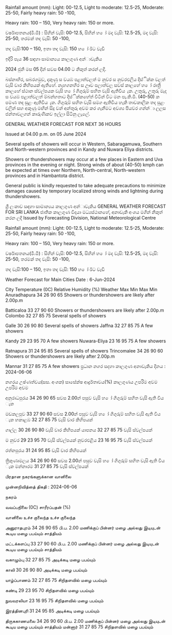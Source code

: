 Rainfall amount (mm): Light: 00-12.5, Light to moderate: 12.5-25, Moderate: 25-50, Fairly heavy rain: 50 -100,

Heavy rain: 100 – 150, Very heavy rain: 150 or more.

වර්ෂාපතනය(මි.මී) : සිහින් වැසි: 00-12.5, සිහින් හ ෝ මද වැසි: 12.5-25, මද වැසි: 25-50, තරමක් තද වැසි: 50 -100,

තද වැසි:100 – 150, ඉතා තද වැසි: 150 හ ෝ ඊට වැඩි

ඉදිරි පැය 36 සඳහා සාමාන්‍යය කාලගුණ අන්‍ාවැකිය

2024 ජුනි මස 05 දින්‍ සවස 04.00 ට නිකුත් කරන්‍ ලදි.

බස්නාහිර, සබරගමුව, දකුණු ස වයඹ පළාත්වලත් ම නුවර ස නුවරඑලිය දිස්ික්ක වලත් වැසි වාර කිහිපයක් ඇතිහේ. නැහගනහිර ස ඌව පලාත්වල සවස් කාලහේ හ ෝ රාත්‍රී කාලහේ ස්ථාන ස්වල්පයක වැසි හ ෝ ගිගුරුම් සහිත වැසි ඇතිවිය ැක. උතුරු, උතුරු මැද ස වයඹ පළාත්වලත් ම්බන්හතාට දිස්ික්කහේත් විටින් විට මන පැ.කි.මී. (40-50) ක පමණ තද සුළං ඇතිවිය ැක. ගිගුරුම් සහිත වැසි සමග ඇතිවිය හැකි තාවකාලික තද සුළං වලින් සහ අකුණු මඟින් සිදු වන්‍ අන්‍තුරු අවම කර ගැනීමට අවශ්‍ය පියවර ගන්න්‍ා ලලස ජන්‍තාවලගන් කාරුණිකව ඉල්ලා සිටිනු ලැලේ.

GENERAL WEATHER FORECAST FOR NEXT 36 HOURS

Issued at 04.00 p.m. on 05 June 2024

Several spells of showers will occur in Western, Sabaragamuwa, Southern and North-western provinces and in Kandy and Nuwara Eliya districts.

Showers or thundershowers may occur at a few places in Eastern and Uva provinces in the evening or night. Strong winds of about (40-50) kmph can be expected at times over Northern, North-central, North-western provinces and in Hambantota district.

General public is kindly requested to take adequate precautions to minimize damages caused by temporary localized strong winds and lightning during thundershowers.

ශ්‍රී ලංකාව සඳහා සාමාන්‍යය කාලගුණ අන්‍ාවැකිය GENERAL WEATHER FORECAST FOR SRI LANKA ජාතික කාලගුණ විදයා මධ්‍යස්ථානහේ, අනාවැකි අංශය මගින් නිකුත් කරන ලදි Issued by Forecasting Division, National Meteorological Centre

Rainfall amount (mm): Light: 00-12.5, Light to moderate: 12.5-25, Moderate: 25-50, Fairly heavy rain: 50 -100,

Heavy rain: 100 – 150, Very heavy rain: 150 or more.

වර්ෂාපතනය(මි.මී) : සිහින් වැසි: 00-12.5, සිහින් හ ෝ මද වැසි: 12.5-25, මද වැසි: 25-50, තරමක් තද වැසි: 50 -100,

තද වැසි:100 – 150, ඉතා තද වැසි: 150 හ ෝ ඊට වැඩි

Weather Forecast for Main Cities Date : 6-Jun-2024

City Temperature (0C) Relative Humidity (%) Weather Max Min Max Min Anuradhapura 34 26 90 65 Showers or thundershowers are likely after 2.00p.m

Batticaloa 33 27 90 60 Showers or thundershowers are likely after 2.00p.m Colombo 32 27 85 75 Several spells of showers

Galle 30 26 90 80 Several spells of showers Jaffna 32 27 85 75 A few showers

Kandy 29 23 95 70 A few showers Nuwara-Eliya 23 16 95 75 A few showers

Ratnapura 31 24 95 85 Several spells of showers Trincomalee 34 26 90 60 Showers or thundershowers are likely after 2.00p.m

Mannar 31 27 85 75 A few showers ප්‍රධාන නගර සදහා කාලගුණ අනාවැකිය දිනය : 2024-06-06

නගරය උෂ්ණත්වය(සස. අංශක) සාසේක්ෂ ආර්ද්‍රතාවය(%) කාලගුණය උපරිම අවම උපරිම අවම

අනුරාධපුරය 34 26 90 65 සවස 2.00න් පසුව වැසි හ ෝ ගිගුරුම් සහිත වැසි ඇති විය ැක

මඩකලපුව 33 27 90 60 සවස 2.00න් පසුව වැසි හ ෝ ගිගුරුම් සහිත වැසි ඇති විය ැක හකාළඹ 32 27 85 75 වැසි වාර කිහිපයක්

ගාල්ල 30 26 90 80 වැසි වාර කිහිපයක් යාපනය 32 27 85 75 වැසි ස්වල්පයක්

ම නුවර 29 23 95 70 වැසි ස්වල්පයක් නුවරඑළිය 23 16 95 75 වැසි ස්වල්පයක්

රත්නපුරය 31 24 95 85 වැසි වාර කිහිපයක්

ත්‍රිකුණාමලය 34 26 90 60 සවස 2.00න් පසුව වැසි හ ෝ ගිගුරුම් සහිත වැසි ඇති විය ැක මන්නාරම 31 27 85 75 වැසි ස්වල්පයක්

பிரதான நகரங்களுக்கான வானிலை

முன்னறிவித்தை் திகதி : 2024-06-06

நகரம்

வவப்பநிலை (0C) சாரீரப்பதன் (%)

வானிலை உச்ச குலைந்த உச்ச குலைந்த

அனுராதபுரம் 34 26 90 65 பி.ப. 2.00 மணிக்குப் பின்னர் மழை அல்லது இடியுடன் கூடிய மழை பபய்யும் சாத்தியம்

மட்டக்களப்பு 33 27 90 60 பி.ப. 2.00 மணிக்குப் பின்னர் மழை அல்லது இடியுடன் கூடிய மழை பபய்யும் சாத்தியம்

வகாழும்பு 32 27 85 75 அடிக்கடி மழை பபய்யும்

காலி 30 26 90 80 அடிக்கடி மழை பபய்யும்

யாழ்ப்பாணம் 32 27 85 75 சிறிதளவில் மழை பபய்யும்

கண்டி 29 23 95 70 சிறிதளவில் மழை பபய்யும்

நுவவரலியா 23 16 95 75 சிறிதளவில் மழை பபய்யும்

இரத்தினபுரி 31 24 95 85 அடிக்கடி மழை பபய்யும்

திருககாணமலை 34 26 90 60 பி.ப. 2.00 மணிக்குப் பின்னர் மழை அல்லது இடியுடன் கூடிய மழை பபய்யும் சாத்தியம் மன்னார் 31 27 85 75 சிறிதளவில் மழை பபய்யும்